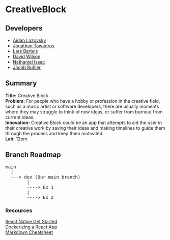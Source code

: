 # CreativeBlock

## Developers 
* [Aidan Lazovsky](https://github.com/AidanLazovsky7)
* [Jonathan Tawadros](https://github.com/jTawadros)
* [Lars Bartels](https://github.com/lbartels1)
* [David Wilson](https://github.com/DavWils)
* [Nathaniel Issac](https://github.com/issac3433)
* [Jacob Buhler](https://github.com/jacobBuhler)

## Summary 
**Title:** Creative Block\
**Problem:** For people who have a hobby or profession in the creative field, such as a music artist or software developers, there are usually moments where they may struggle to think of new ideas, or suffer from burnout from current ideas.\
**Innovation:** Creative Block could be an app that attempts to aid the user in their creative work by saving their ideas and making timelines to guide them through the process and keep them motivated. \
**Lab:** 12pm

## Branch Roadmap
<pre>
main
  |
  ---> dev (Our main branch)
        |
        ----> Ex 1
        |
        ----> Ex 2
</pre>

### Resources
[React Native Get Started](https://reactnative.dev/docs/environment-setup)\
[Dockerizing a React App](https://www.docker.com/blog/how-to-dockerize-react-app/)\
[Markdown Cheatsheet](https://github.com/adam-p/markdown-here/wiki/markdown-cheatsheet)

